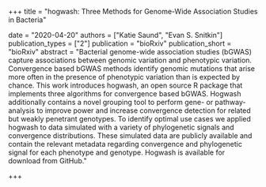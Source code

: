 +++
title = "hogwash: Three Methods for Genome-Wide Association Studies in Bacteria"

date = "2020-04-20"
authors = ["Katie Saund", "Evan S. Snitkin"]
publication_types = ["2"]
publication = "bioRxiv"
publication_short = "bioRxiv"
abstract = "Bacterial genome-wide association studies (bGWAS) capture associations between genomic variation and phenotypic variation.  Convergence based bGWAS methods identify genomic mutations that arise more often in the presence of phenotypic variation than is expected by chance. This work introduces hogwash, an open source R package that implements three algorithms for convergence based bGWAS. Hogwash additionally contains a novel grouping tool to perform gene- or pathway-analysis to improve power and increase convergence detection for related but weakly penetrant genotypes. To identify optimal use cases we applied hogwash to data simulated with a variety of phylogenetic signals and convergence distributions. These simulated data are publicly available and contain the relevant metadata regarding convergence and phylogenetic signal for each phenotype and genotype. Hogwash is available for download from GitHub."


+++